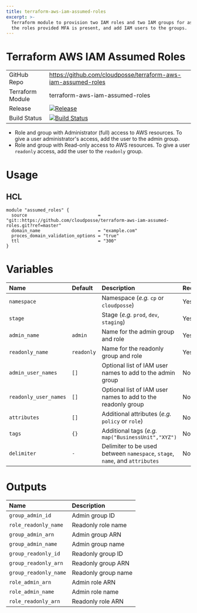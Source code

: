 ```yaml
---
title: terraform-aws-iam-assumed-roles
excerpt: >-
  Terraform module to provision two IAM roles and two IAM groups for assuming
  the roles provided MFA is present, and add IAM users to the groups.
---
```


# Terraform AWS IAM Assumed Roles

|                  |                                                                                                                                                                            |
|:-----------------|:---------------------------------------------------------------------------------------------------------------------------------------------------------------------------|
| GitHub Repo      | <https://github.com/cloudposse/terraform-aws-iam-assumed-roles>                                                                                                            |
| Terraform Module | terraform-aws-iam-assumed-roles                                                                                                                                            |
| Release          | [![Release](https://img.shields.io/github/release/cloudposse/terraform-aws-iam-assumed-roles.svg)](https://github.com/cloudposse/terraform-aws-iam-assumed-roles/releases) |
| Build Status     | [![Build Status](https://travis-ci.org/cloudposse/terraform-aws-iam-assumed-roles.svg?branch=master)](https://travis-ci.org/cloudposse/terraform-aws-iam-assumed-roles)    |

- Role and group with Administrator (full) access to AWS resources. To give a user administrator's access, add the user to the admin group.
- Role and group with Read-only access to AWS resources. To give a user `readonly` access, add the user to the `readonly` group.

# Usage

## HCL

```hcl
module "assumed_roles" {
  source                           = "git::https://github.com/cloudposse/terraform-aws-iam-assumed-roles.git?ref=master"
  domain_name                      = "example.com"
  proces_domain_validation_options = "true"
  ttl                              = "300"
}
```

# Variables

| Name                  | Default    | Description                                                                 | Required |
|:----------------------|:-----------|:----------------------------------------------------------------------------|:---------|
| `namespace`           |            | Namespace (_e.g._ `cp` or `cloudposse`)                                     | Yes      |
| `stage`               |            | Stage (_e.g._ `prod`, `dev`, `staging`)                                     | Yes      |
| `admin_name`          | `admin`    | Name for the admin group and role                                           | Yes      |
| `readonly_name`       | `readonly` | Name for the readonly group and role                                        | Yes      |
| `admin_user_names`    | `[]`       | Optional list of IAM user names to add to the admin group                   | No       |
| `readonly_user_names` | `[]`       | Optional list of IAM user names to add to the readonly group                | No       |
| `attributes`          | `[]`       | Additional attributes (_e.g._ `policy` or `role`)                           | No       |
| `tags`                | `{}`       | Additional tags (_e.g._ `map("BusinessUnit","XYZ")`                         | No       |
| `delimiter`           | `-`        | Delimiter to be used between `namespace`, `stage`, `name`, and `attributes` | No       |

# Outputs

| Name                  | Description         |
|:----------------------|:--------------------|
| `group_admin_id`      | Admin group ID      |
| `role_readonly_name`  | Readonly role name  |
| `group_admin_arn`     | Admin group ARN     |
| `group_admin_name`    | Admin group name    |
| `group_readonly_id`   | Readonly group ID   |
| `group_readonly_arn`  | Readonly group ARN  |
| `group_readonly_name` | Readonly group name |
| `role_admin_arn`      | Admin role ARN      |
| `role_admin_name`     | Admin role name     |
| `role_readonly_arn`   | Readonly role ARN   |
